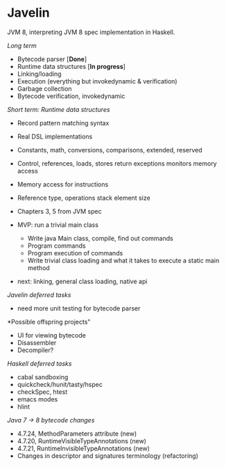 Javelin
=======
JVM 8, interpreting JVM 8 spec implementation in Haskell.

*Long term*
* Bytecode parser [**Done**]
* Runtime data structures [**In progress**]
* Linking/loading
* Execution (everything but invokedynamic & verification)
* Garbage collection
* Bytecode verification, invokedynamic

*Short term: Runtime data structures*
* Record pattern matching syntax
* Real DSL implementations
* Constants, math, conversions, comparisons, extended,  reserved

* Control, references, loads, stores
return
exceptions
monitors
memory access
* Memory access for instructions
* Reference type, operations stack element size
* Chapters 3, 5 from JVM spec
* MVP: run a trivial main class
    * Write java Main class, compile, find out commands
    * Program commands
    * Program execution of commands
    * Write trivial class loading and what it takes to execute a static main method
* next: linking, general class loading, native api
    
*Javelin deferred tasks*
* need more unit testing for bytecode parser

*Possible offspring projects"
* UI for viewing bytecode
* Disassembler
* Decompiler?

*Haskell deferred tasks*
* cabal sandboxing
* quickcheck/hunit/tasty/hspec
* checkSpec, htest
* emacs modes
* hlint

*Java 7 -> 8 bytecode changes*
* 4.7.24, MethodParameters attribute (new)
* 4.7.20, RuntimeVisibleTypeAnnotations (new)
* 4.7.21, RuntimeInvisibleTypeAnnotations (new)
* Changes in descriptor and signatures terminology (refactoring)